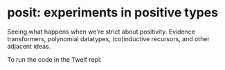 # posit: experiments in positive types
Seeing what happens when we're strict about positivity. Evidence transformers, polynomial datatypes, (co)inductive recursors, and other adjacent ideas.

To run the code in the Twelf repl:
``` make sources.cfg
